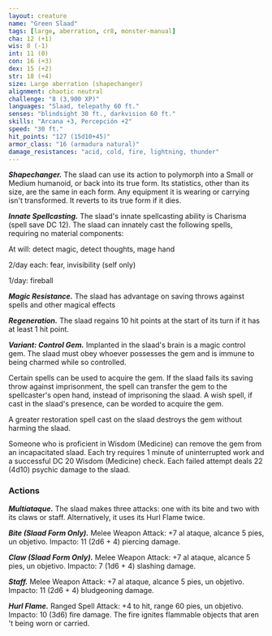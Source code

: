 ```yaml
---
layout: creature
name: "Green Slaad"
tags: [large, aberration, cr8, monster-manual]
cha: 12 (+1)
wis: 8 (-1)
int: 11 (0)
con: 16 (+3)
dex: 15 (+2)
str: 18 (+4)
size: Large aberration (shapechanger)
alignment: chaotic neutral
challenge: "8 (3,900 XP)"
languages: "Slaad, telepathy 60 ft."
senses: "blindsight 30 ft., darkvision 60 ft."
skills: "Arcana +3, Percepción +2"
speed: "30 ft."
hit_points: "127 (15d10+45)"
armor_class: "16 (armadura natural)"
damage_resistances: "acid, cold, fire, lightning, thunder"
---
```


***Shapechanger.*** The slaad can use its action to polymorph into a Small or Medium humanoid, or back into its true form. Its statistics, other than its size, are the same in each form. Any equipment it is wearing or carrying isn't transformed. It reverts to its true form if it dies.

***Innate Spellcasting.*** The slaad's innate spellcasting ability is Charisma (spell save DC 12). The slaad can innately cast the following spells, requiring no material components:

At will: detect magic, detect thoughts, mage hand

2/day each: fear, invisibility (self only)

1/day: fireball

***Magic Resistance.*** The slaad has advantage on saving throws against spells and other magical effects

***Regeneration.*** The slaad regains 10 hit points at the start of its turn if it has at least 1 hit point.

***Variant: Control Gem.*** Implanted in the slaad's brain is a magic control gem. The slaad must obey whoever possesses the gem and is immune to being charmed while so controlled.

Certain spells can be used to acquire the gem. If the slaad fails its saving throw against imprisonment, the spell can transfer the gem to the spellcaster's open hand, instead of imprisoning the slaad. A wish spell, if cast in the slaad's presence, can be worded to acquire the gem.

A greater restoration spell cast on the slaad destroys the gem without harming the slaad.

Someone who is proficient in Wisdom (Medicine) can remove the gem from an incapacitated slaad. Each try requires 1 minute of uninterrupted work and a successful DC 20 Wisdom (Medicine) check. Each failed attempt deals 22 (4d10) psychic damage to the slaad.

### Actions

***Multiataque.*** The slaad makes three attacks: one with its bite and two with its claws or staff. Alternatively, it uses its Hurl Flame twice.

***Bite (Slaad Form Only).*** Melee Weapon Attack: +7 al ataque, alcance 5 pies, un objetivo. Impacto: 11 (2d6 + 4) piercing damage.

***Claw (Slaad Form Only).*** Melee Weapon Attack: +7 al ataque, alcance 5 pies, un objetivo. Impacto: 7 (1d6 + 4) slashing damage.

***Staff.*** Melee Weapon Attack: +7 al ataque, alcance 5 pies, un objetivo. Impacto: 11 (2d6 + 4) bludgeoning damage.

***Hurl Flame.*** Ranged Spell Attack: +4 to hit, range 60 pies, un objetivo. Impacto: 10 (3d6) fire damage. The fire ignites flammable objects that aren 't being worn or carried.